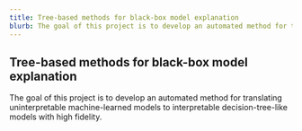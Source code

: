 ```yaml
---
title: Tree-based methods for black-box model explanation
blurb: The goal of this project is to develop an automated method for translating uninterpretable machine-learned models to interpretable decision-tree-like models with high fidelity.
---
```


## Tree-based methods for black-box model explanation

The goal of this project is to develop an automated method for translating uninterpretable machine-learned models to interpretable decision-tree-like models with high fidelity.

